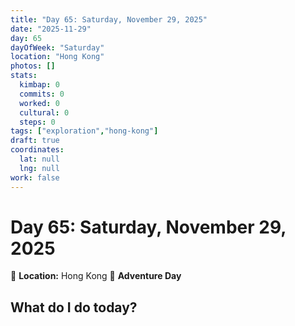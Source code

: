 ```yaml
---
title: "Day 65: Saturday, November 29, 2025"
date: "2025-11-29"
day: 65
dayOfWeek: "Saturday"
location: "Hong Kong"
photos: []
stats:
  kimbap: 0
  commits: 0
  worked: 0
  cultural: 0
  steps: 0
tags: ["exploration","hong-kong"]
draft: true
coordinates:
  lat: null
  lng: null
work: false
---
```

# Day 65: Saturday, November 29, 2025

📍 **Location:** Hong Kong
🎒 **Adventure Day**

## What do I do today?


